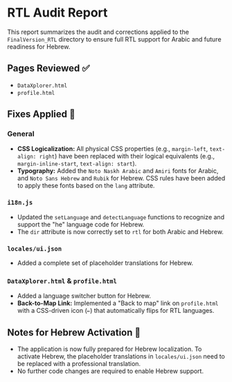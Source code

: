# RTL Audit Report

This report summarizes the audit and corrections applied to the `FinalVersion_RTL` directory to ensure full RTL support for Arabic and future readiness for Hebrew.

## Pages Reviewed ✅

- `DataXplorer.html`
- `profile.html`

## Fixes Applied 🧩

### General
- **CSS Logicalization:** All physical CSS properties (e.g., `margin-left`, `text-align: right`) have been replaced with their logical equivalents (e.g., `margin-inline-start`, `text-align: start`).
- **Typography:** Added the `Noto Naskh Arabic` and `Amiri` fonts for Arabic, and `Noto Sans Hebrew` and `Rubik` for Hebrew. CSS rules have been added to apply these fonts based on the `lang` attribute.

### `i18n.js`
- Updated the `setLanguage` and `detectLanguage` functions to recognize and support the "he" language code for Hebrew.
- The `dir` attribute is now correctly set to `rtl` for both Arabic and Hebrew.

### `locales/ui.json`
- Added a complete set of placeholder translations for Hebrew.

### `DataXplorer.html` & `profile.html`
- Added a language switcher button for Hebrew.
- **Back-to-Map Link:** Implemented a "Back to map" link on `profile.html` with a CSS-driven icon (`←`) that automatically flips for RTL languages.

## Notes for Hebrew Activation 🕎

- The application is now fully prepared for Hebrew localization. To activate Hebrew, the placeholder translations in `locales/ui.json` need to be replaced with a professional translation.
- No further code changes are required to enable Hebrew support.

